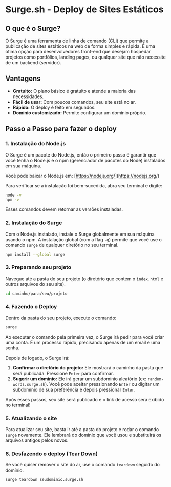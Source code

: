 # Surge.sh - Deploy de Sites Estáticos

## O que é o Surge?

O Surge é uma ferramenta de linha de comando (CLI) que permite a publicação de sites estáticos na web de forma simples e rápida. É uma ótima opção para desenvolvedores front-end que desejam hospedar projetos como portfólios, landing pages, ou qualquer site que não necessite de um backend (servidor).

## Vantagens

- **Gratuito:** O plano básico é gratuito e atende a maioria das necessidades.
- **Fácil de usar:** Com poucos comandos, seu site está no ar.
- **Rápido:** O deploy é feito em segundos.
- **Domínio customizado:** Permite configurar um domínio próprio.

## Passo a Passo para fazer o deploy

### 1. Instalação do Node.js

O Surge é um pacote do Node.js, então o primeiro passo é garantir que você tenha o Node.js e o npm (gerenciador de pacotes do Node) instalados em sua máquina.

Você pode baixar o Node.js em: [https://nodejs.org/](https://nodejs.org/)

Para verificar se a instalação foi bem-sucedida, abra seu terminal e digite:

```bash
node -v
npm -v
```

Esses comandos devem retornar as versões instaladas.

### 2. Instalação do Surge

Com o Node.js instalado, instale o Surge globalmente em sua máquina usando o npm. A instalação global (com a flag `-g`) permite que você use o comando `surge` de qualquer diretório no seu terminal.

```bash
npm install --global surge
```

### 3. Preparando seu projeto

Navegue até a pasta do seu projeto (o diretório que contém o `index.html` e outros arquivos do seu site).

```bash
cd caminho/para/seu/projeto
```

### 4. Fazendo o Deploy

Dentro da pasta do seu projeto, execute o comando:

```bash
surge
```

Ao executar o comando pela primeira vez, o Surge irá pedir para você criar uma conta. É um processo rápido, precisando apenas de um email e uma senha.

Depois de logado, o Surge irá:

1.  **Confirmar o diretório do projeto:** Ele mostrará o caminho da pasta que será publicada. Pressione `Enter` para confirmar.
2.  **Sugerir um domínio:** Ele irá gerar um subdomínio aleatório (ex: `random-words.surge.sh`). Você pode aceitar pressionando `Enter` ou digitar um subdomínio de sua preferência e depois pressionar `Enter`.

Após esses passos, seu site será publicado e o link de acesso será exibido no terminal!

### 5. Atualizando o site

Para atualizar seu site, basta ir até a pasta do projeto e rodar o comando `surge` novamente. Ele lembrará do domínio que você usou e substituirá os arquivos antigos pelos novos.

### 6. Desfazendo o deploy (Tear Down)

Se você quiser remover o site do ar, use o comando `teardown` seguido do domínio.

```bash
surge teardown seudominio.surge.sh
```
